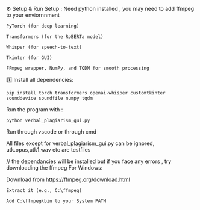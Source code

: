  ⚙️ Setup & Run
     Setup :
     Need python installed ,
     you may need to add ffmpeg to your enviornnment
     
    PyTorch (for deep learning)
    
    Transformers (for the RoBERTa model)
    
    Whisper (for speech-to-text)
    
    Tkinter (for GUI)
    
    FFmpeg wrapper, NumPy, and TQDM for smooth processing

1️⃣ Install all dependencies:

    pip install torch transformers openai-whisper customtkinter sounddevice soundfile numpy tqdm

Run the program with :
    
    python verbal_plagiarism_gui.py
 
Run through vscode or through cmd

All files except for verbal_plagiarism_gui.py can be ignored,
utk.opus,utk1.wav etc are testfiles

  // the dependancies will be installed but if you face any errors , try downloading the ffmpeg
    For Windows:

  Download from https://ffmpeg.org/download.html
    
    Extract it (e.g., C:\ffmpeg)
    
    Add C:\ffmpeg\bin to your System PATH
